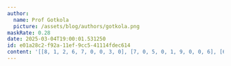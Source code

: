 ```yaml
---
author:
  name: Prof Gotkola
  picture: /assets/blog/authors/gotkola.png
maskRate: 0.28
date: 2025-03-04T19:00:01.531250
id: e01a28c2-f92a-11ef-9cc5-41114fdec614
content: '[[8, 1, 2, 6, 7, 0, 0, 3, 0], [7, 0, 5, 0, 1, 9, 0, 0, 6], [6, 4, 0, 5, 0, 8, 2, 1, 7], [3, 5, 6, 9, 8, 2, 0, 7, 1], [1, 9, 0, 7, 5, 6, 3, 0, 0], [0, 8, 7, 0, 4, 0, 9, 6, 5], [9, 2, 1, 3, 6, 5, 7, 8, 0], [4, 6, 3, 8, 9, 7, 1, 5, 2], [5, 0, 8, 4, 0, 0, 0, 9, 0]]'
---
```

